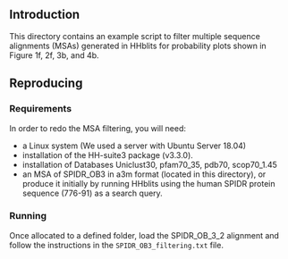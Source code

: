 ## Introduction

This directory contains an example script to filter multiple sequence alignments (MSAs)
generated in HHblits for probability plots shown in Figure 1f, 2f, 3b, and 4b. 

## Reproducing

### Requirements
In order to redo the MSA filtering, you will need:
  - a Linux system (We used a server with Ubuntu Server 18.04)
  - installation of the HH-suite3 package  (v3.3.0).
  - installation of Databases Uniclust30, pfam70_35, pdb70, scop70_1.45
  - an MSA of SPIDR_OB3 in a3m format (located in this directory), or produce
    it initially by running HHblits using the human SPIDR protein
    sequence (776-91) as a search query.

### Running
Once allocated to a defined folder, load the SPIDR_OB_3_2 alignment and follow
the instructions in the `SPIDR_OB3_filtering.txt` file.

